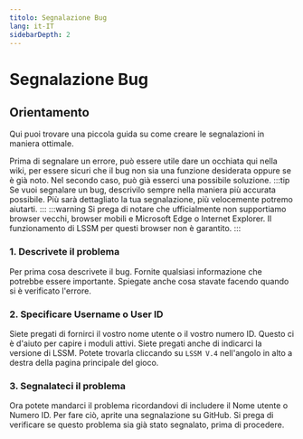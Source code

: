 ```yaml
---
titolo: Segnalazione Bug
lang: it-IT
sidebarDepth: 2
---
```


# Segnalazione Bug

## Orientamento
Qui puoi trovare una piccola guida su come creare le segnalazioni in maniera ottimale.

Prima di segnalare un errore, può essere utile dare un occhiata qui nella wiki, per essere sicuri che il bug non sia una funzione desiderata oppure se è già noto. Nel secondo caso, può già esserci una possibile soluzione.
:::tip
Se vuoi segnalare un bug, descrivilo sempre nella maniera più accurata possibile. Più sarà dettagliato la tua segnalazione, più velocemente potremo aiutarti.
:::
:::warning
Si prega di notare che ufficialmente non supportiamo browser vecchi, browser mobili e Microsoft Edge o Internet Explorer. Il funzionamento di LSSM per questi browser non è garantito.
:::

### 1. Descrivete il problema
Per prima cosa descrivete il bug. Fornite qualsiasi informazione che potrebbe essere importante. Spiegate anche cosa stavate facendo quando si è verificato l'errore.

### 2. Specificare Username o User ID
Siete pregati di fornirci il vostro nome utente o il vostro numero ID. Questo ci è d'aiuto per capire i moduli attivi. Siete pregati anche di indicarci la versione di LSSM. Potete trovarla cliccando su `LSSM V.4` nell'angolo in alto a destra della pagina principale del gioco.

### 3. Segnalateci il problema
Ora potete mandarci il problema ricordandovi di includere il Nome utente o Numero ID. Per fare ciò, aprite una segnalazione su <a :href="$theme.variables.github + '/issues'" target="_blank">GitHub</a>. Si prega di verificare se questo problema sia già stato segnalato, prima di procedere.

